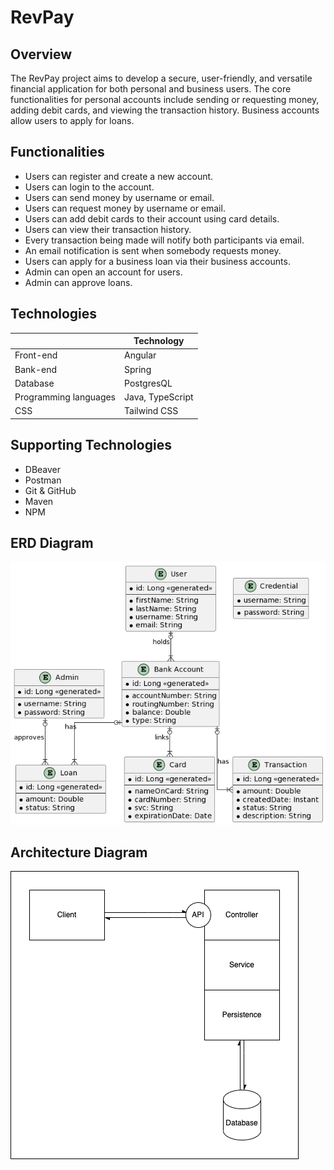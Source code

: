 # RevPay

## Overview

The RevPay project aims to develop a secure, user-friendly, and versatile financial application for both personal and business users. The core functionalities for personal accounts include sending or requesting money, adding debit cards, and viewing the transaction history. Business accounts allow users to apply for loans.

## Functionalities

- Users can register and create a new account.
- Users can login to the account.
- Users can send money by username or email.
- Users can request money by username or email.
- Users can add debit cards to their account using card details.
- Users can view their transaction history.
- Every transaction being made will notify both participants via email.
- An email notification is sent when somebody requests money.
- Users can apply for a business loan via their business accounts.
- Admin can open an account for users.
- Admin can approve loans.

## Technologies

|                       | Technology       |
| --------------------- | ---------------- |
| Front-end             | Angular          |
| Bank-end              | Spring           |
| Database              | PostgresQL       |
| Programming languages | Java, TypeScript |
| CSS                   | Tailwind CSS     |

## Supporting Technologies

- DBeaver
- Postman
- Git & GitHub
- Maven
- NPM

## ERD Diagram

![ERD diagram](image.png)

## Architecture Diagram

![Architecture diagram](architecture.drawio.png)
